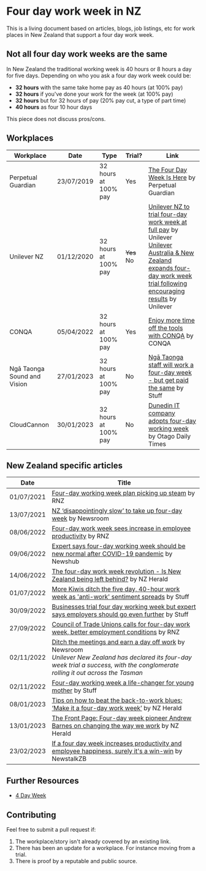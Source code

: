 # Four day work week in NZ
This is a living document based on articles, blogs, job listings, etc for work places in New Zealand that support a four day work week.

## Not all four day work weeks are the same
In New Zealand the traditional working week is 40 hours or 8 hours a day for five days. Depending on who you ask a four day work week could be:
- **32 hours** with the same take home pay as 40 hours (at 100% pay)
- **32 hours** if you've done your work for the week (at 100% pay)
- **32 hours** but for 32 hours of pay (20% pay cut, a type of part time)
- **40 hours** as four 10 hour days

This piece does not discuss pros/cons.

## Workplaces

| Workplace                   | Date       | Type                 | Trial?     | Link                                                                                                                                                                                                                                                                                                                                                                                                                                     |
| --------------------------- | ---------- | -------------------- | ---------- | ---------------------------------------------------------------------------------------------------------------------------------------------------------------------------------------------------------------------------------------------------------------------------------------------------------------------------------------------------------------------------------------------------------------------------------------- |
| Perpetual Guardian          | 23/07/2019 | 32 hours at 100% pay | Yes        | [The Four Day Week Is Here](https://www.perpetualguardian.co.nz/the-four-day-week-is-here/) by Perpetual Guardian                                                                                                                                                                                                                                                                                                                        |
| Unilever NZ                 | 01/12/2020 | 32 hours at 100% pay | ~~Yes~~ No | [Unilever NZ to trial four-day work week at full pay](https://www.unilever.com.au/news/press-releases/2020/unilever-nz-to-trial-four-day-work-week-at-full-pay/) by Unilever <br/> [Unilever Australia & New Zealand expands four-day work week trial following encouraging results](https://www.unilever.com.au/news/press-releases/2022/unilever-australia-new-zealand-expands-fourday-work-week-trial-following-encouraging-results/) by Unilever |
| CONQA                       | 05/04/2022 | 32 hours at 100% pay | Yes        | [Enjoy more time off the tools with CONQA](https://www.conqahq.com/blog-posts/enjoy-more-time-off-the-tools-with-conqa) by CONQA                                                                                                                                                                                                                                                                                                         |
| Ngā Taonga Sound and Vision | 27/01/2023 | 32 hours at 100% pay | No         | [Ngā Taonga staff will work a four-day week - but get paid the same](https://www.stuff.co.nz/national/131079604/ng-taonga-staff-will-work-a-fourday-week--but-get-paid-the-same) by Stuff                                                                                                                                                                                                                                                |
| CloudCannon                 | 30/01/2023 | 32 hours at 100% pay | No         | [Dunedin IT company adopts four-day working week](https://www.odt.co.nz/business/dunedin-it-company-adopts-four-day-working-week) by Otago Daily Times                                                                                                                                                                                                                                                                                   |

## New Zealand specific articles

| Date       | Title                                                                                                                                                                                                                                                                       |
| ---------- | --------------------------------------------------------------------------------------------------------------------------------------------------------------------------------------------------------------------------------------------------------------------------- |
| 01/07/2021 | [Four-day working week plan picking up steam](https://www.rnz.co.nz/national/programmes/sunday/audio/2018806342/four-day-working-week-plan-picking-up-steam) by RNZ                                                                                                         |
| 13/07/2021 | [NZ ‘disappointingly slow’ to take up four-day week](https://www.newsroom.co.nz/disappointingly-slow-uptake-of-4-day-week) by Newsroom                                                                                                                                      |
| 08/06/2022 | [Four-day work week sees increase in employee productivity](https://www.rnz.co.nz/news/business/468717/four-day-work-week-sees-increase-in-employee-productivity) by RNZ                                                                                                    |
| 09/06/2022 | [Expert says four-day working week should be new normal after COVID-19 pandemic](https://www.newshub.co.nz/home/money/2022/06/expert-says-four-day-working-week-should-be-new-normal-after-covid-19-pandemic.html) by Newshub                                               |
| 14/06/2022 | [The four-day work week revolution - Is New Zealand being left behind?](https://www.nzherald.co.nz/business/the-front-page-the-four-day-work-week-revolution-is-new-zealand-being-left-behind/75EBAYKOKTAASQMG2SJODDAHJE/) by NZ Herald                                     |
| 01/07/2022 | [More Kiwis ditch the five day, 40-hour work week as 'anti-work' sentiment spreads](https://www.stuff.co.nz/business/129142615/more-kiwis-ditch-the-five-day-40hour-work-week-as-antiwork-sentiment-spreads) by Stuff                                                       |
| 30/09/2022 | [Businesses trial four day working week but expert says employers should go even further](https://www.stuff.co.nz/business/129430957/businesses-trial-four-day-working-week-but-expert-says-employers-should-go-even-further) by Stuff                                      |
| 27/09/2022 | [Council of Trade Unions calls for four-day work week, better employment conditions](https://www.rnz.co.nz/news/business/475591/council-of-trade-unions-calls-for-four-day-work-week-better-employment-conditions) by RNZ                                                   |
| 02/11/2022 | [Ditch the meetings and earn a day off work](https://www.newsroom.co.nz/ditch-the-constant-meetings-and-earn-a-day-off-work) by Newsroom <br/>*Unilever New Zealand has declared its four-day week trial a success, with the conglomerate rolling it out across the Tasman* |
| 02/11/2022 | [Four-day working week a life-changer for young mother](https://www.stuff.co.nz/business/130327008/fourday-working-week-a-lifechanger-for-young-mother) by Stuff                                                                                                            |
| 08/01/2023 | [Tips on how to beat the back-to-work blues: ‘Make it a four-day work week’](https://www.nzherald.co.nz/nz/tips-on-how-to-beat-the-back-to-work-blues-make-it-a-four-day-work-week/OFAVQZMTZND55JXVEGTS6WQGQM/) by NZ Herald                                                |
| 13/01/2023 | [The Front Page: Four-day week pioneer Andrew Barnes on changing the way we work](https://www.nzherald.co.nz/business/the-front-page-four-day-week-pioneer-andrew-barnes-on-changing-the-way-we-work/TZGZY4PWFVARTNGJHW25QSOCGU/) by NZ Herald                              |
| 23/02/2023 | [If a four day week increases productivity and employee happiness, surely it's a win-win](https://www.newstalkzb.co.nz/on-air/early-edition/opinion/kate-hawkesby-if-a-four-day-week-increases-productivity-and-employee-happiness-surely-its-a-win-win/) by NewstalkZB     |

## Further Resources
- [4 Day Week](https://www.4dayweek.com/)

## Contributing
Feel free to submit a pull request if:  
1. The workplace/story isn't already covered by an existing link.
2. There has been an update for a workplace. For instance moving from a trial. 
3. There is proof by a reputable and public source.
